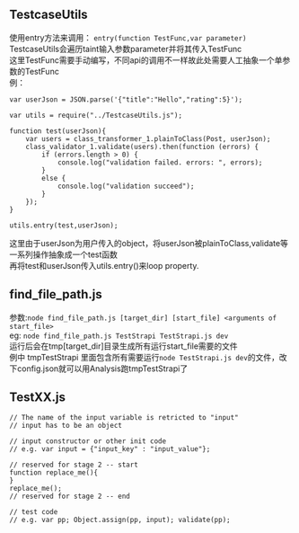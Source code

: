 ## TestcaseUtils
使用entry方法来调用：
`entry(function TestFunc,var parameter)`
TestcaseUtils会遍历taint输入参数parameter并将其传入TestFunc  
这里TestFunc需要手动编写，不同api的调用不一样故此处需要人工抽象一个单参数的TestFunc  
例：  
```
var userJson = JSON.parse('{"title":"Hello","rating":5}');

var utils = require("../TestcaseUtils.js");

function test(userJson){
    var users = class_transformer_1.plainToClass(Post, userJson);
    class_validator_1.validate(users).then(function (errors) {
        if (errors.length > 0) {
            console.log("validation failed. errors: ", errors);
        }
        else {
            console.log("validation succeed");
        }
    });
}

utils.entry(test,userJson);
```
这里由于userJson为用户传入的object，将userJson被plainToClass,validate等一系列操作抽象成一个test函数  
再将test和userJson传入utils.entry()来loop property.


## find_file_path.js
参数:`node find_file_path.js [target_dir] [start_file] <arguments of start_file>`  
eg: `node find_file_path.js TestStrapi TestStrapi.js dev`  
运行后会在tmp[target_dir]目录生成所有运行start_file需要的文件  
例中 tmpTestStrapi 里面包含所有需要运行`node TestStrapi.js dev`的文件，改下config.json就可以用Analysis跑tmpTestStrapi了

## TestXX.js
```
// The name of the input variable is retricted to "input"
// input has to be an object

// input constructor or other init code
// e.g. var input = {"input_key" : "input_value"};

// reserved for stage 2 -- start
function replace_me(){
}
replace_me();
// reserved for stage 2 -- end

// test code
// e.g. var pp; Object.assign(pp, input); validate(pp);
```
